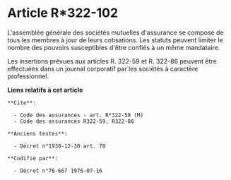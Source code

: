 # Article R*322-102

L'assemblée générale des sociétés mutuelles d'assurance se compose de tous les membres à jour de leurs cotisations. Les
statuts peuvent limiter le nombre des pouvoirs susceptibles d'être confiés à un même mandataire.

Les insertions prévues aux articles R. 322-59 et R. 322-86 peuvent être effectuées dans un journal corporatif par les
sociétés à caractère professionnel.

**Liens relatifs à cet article**

	**Cite**:

	  - Code des assurances - art. R*322-59 (M)
	  - Code des assurances R322-59, R322-86

	**Anciens textes**:

	  - Décret n°1938-12-30 art. 78

	**Codifié par**:

	  - Décret n°76-667 1976-07-16
